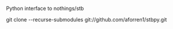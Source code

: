 Python interface to nothings/stb

git clone --recurse-submodules git://github.com/aforren1/stbpy.git
